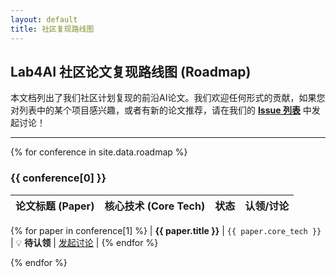 ```yaml
---
layout: default
title: 社区复现路线图
---
```


## Lab4AI 社区论文复现路线图 (Roadmap)

本文档列出了我们社区计划复现的前沿AI论文。我们欢迎任何形式的贡献，如果您对列表中的某个项目感兴趣，或者有新的论文推荐，请在我们的 [**Issue 列表**](https://github.com/Lab4AI/ReproHub/issues) 中发起讨论！

---

{% for conference in site.data.roadmap %}
### {{ conference[0] }}

| 论文标题 (Paper) | 核心技术 (Core Tech) | 状态 | 认领/讨论 |
| :--- | :--- | :--- | :--- |
{% for paper in conference[1] %}
| **{{ paper.title }}** | `{{ paper.core_tech }}` | 💡 **待认领** | [发起讨论](https://github.com/Lab4AI/ReproHub/issues/new?template=paper_proposal.md) |
{% endfor %}

{% endfor %}
